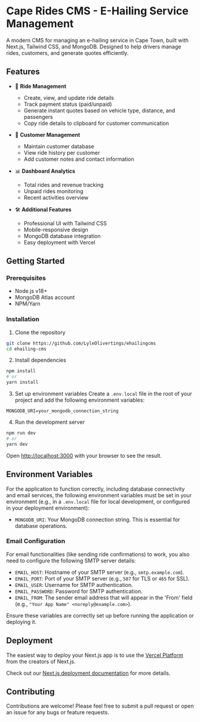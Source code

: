 # Cape Rides CMS - E-Hailing Service Management


A modern CMS for managing an e-hailing service in Cape Town, built with Next.js, Tailwind CSS, and MongoDB. Designed to help drivers manage rides, customers, and generate quotes efficiently.

## Features

- 🚗 **Ride Management**
  - Create, view, and update ride details
  - Track payment status (paid/unpaid)
  - Generate instant quotes based on vehicle type, distance, and passengers
  - Copy ride details to clipboard for customer communication

- 👥 **Customer Management**
  - Maintain customer database
  - View ride history per customer
  - Add customer notes and contact information

- 📊 **Dashboard Analytics**
  - Total rides and revenue tracking
  - Unpaid rides monitoring
  - Recent activities overview

- 🛠️ **Additional Features**
  - Professional UI with Tailwind CSS
  - Mobile-responsive design
  - MongoDB database integration
  - Easy deployment with Vercel

## Getting Started

### Prerequisites

- Node.js v18+
- MongoDB Atlas account
- NPM/Yarn

### Installation

1. Clone the repository
```bash
git clone https://github.com/LyleOlivertings/ehailingcms
cd ehailing-cms
```

2. Install dependencies
```bash
npm install
# or
yarn install
```

3. Set up environment variables
Create a `.env.local` file in the root of your project and add the following environment variables:
```
MONGODB_URI=your_mongodb_connection_string
```

4. Run the development server
```bash
npm run dev
# or
yarn dev
```

Open [http://localhost:3000](http://localhost:3000) with your browser to see the result.

## Environment Variables

For the application to function correctly, including database connectivity and email services, the following environment variables must be set in your environment (e.g., in a `.env.local` file for local development, or configured in your deployment environment):

- `MONGODB_URI`: Your MongoDB connection string. This is essential for database operations.

### Email Configuration

For email functionalities (like sending ride confirmations) to work, you also need to configure the following SMTP server details:

- `EMAIL_HOST`: Hostname of your SMTP server (e.g., `smtp.example.com`).
- `EMAIL_PORT`: Port of your SMTP server (e.g., `587` for TLS or `465` for SSL).
- `EMAIL_USER`: Username for SMTP authentication.
- `EMAIL_PASSWORD`: Password for SMTP authentication.
- `EMAIL_FROM`: The sender email address that will appear in the 'From' field (e.g., `"Your App Name" <noreply@example.com>`).

Ensure these variables are correctly set up before running the application or deploying it.

## Deployment

The easiest way to deploy your Next.js app is to use the [Vercel Platform](https://vercel.com/new?utm_medium=default-template&filter=next.js&utm_source=create-next-app&utm_campaign=create-next-app-readme) from the creators of Next.js.

Check out our [Next.js deployment documentation](https://nextjs.org/docs/deployment) for more details.

## Contributing

Contributions are welcome! Please feel free to submit a pull request or open an issue for any bugs or feature requests.